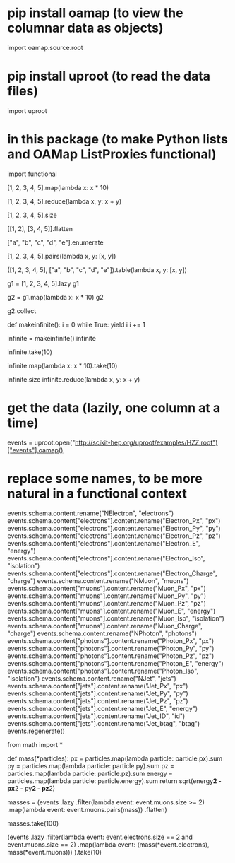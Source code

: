 

# pip install oamap (to view the columnar data as objects)
import oamap.source.root

# pip install uproot (to read the data files)
import uproot

# in this package (to make Python lists and OAMap ListProxies functional)
import functional

[1, 2, 3, 4, 5].map(lambda x: x * 10)

[1, 2, 3, 4, 5].reduce(lambda x, y: x + y)

[1, 2, 3, 4, 5].size

[[1, 2], [3, 4, 5]].flatten

["a", "b", "c", "d", "e"].enumerate

[1, 2, 3, 4, 5].pairs(lambda x, y: [x, y])

([1, 2, 3, 4, 5], ["a", "b", "c", "d", "e"]).table(lambda x, y: [x, y])

g1 = [1, 2, 3, 4, 5].lazy
g1

g2 = g1.map(lambda x: x * 10)
g2

g2.collect

def makeinfinite():
    i = 0
    while True:
        yield i
        i += 1

infinite = makeinfinite()
infinite

infinite.take(10)

infinite.map(lambda x: x * 10).take(10)

infinite.size
infinite.reduce(lambda x, y: x + y)

# get the data (lazily, one column at a time)
events = uproot.open("http://scikit-hep.org/uproot/examples/HZZ.root")["events"].oamap()

# replace some names, to be more natural in a functional context
events.schema.content.rename("NElectron", "electrons")
events.schema.content["electrons"].content.rename("Electron_Px", "px")
events.schema.content["electrons"].content.rename("Electron_Py", "py")
events.schema.content["electrons"].content.rename("Electron_Pz", "pz")
events.schema.content["electrons"].content.rename("Electron_E", "energy")
events.schema.content["electrons"].content.rename("Electron_Iso", "isolation")
events.schema.content["electrons"].content.rename("Electron_Charge", "charge")
events.schema.content.rename("NMuon", "muons")
events.schema.content["muons"].content.rename("Muon_Px", "px")
events.schema.content["muons"].content.rename("Muon_Py", "py")
events.schema.content["muons"].content.rename("Muon_Pz", "pz")
events.schema.content["muons"].content.rename("Muon_E", "energy")
events.schema.content["muons"].content.rename("Muon_Iso", "isolation")
events.schema.content["muons"].content.rename("Muon_Charge", "charge")
events.schema.content.rename("NPhoton", "photons")
events.schema.content["photons"].content.rename("Photon_Px", "px")
events.schema.content["photons"].content.rename("Photon_Py", "py")
events.schema.content["photons"].content.rename("Photon_Pz", "pz")
events.schema.content["photons"].content.rename("Photon_E", "energy")
events.schema.content["photons"].content.rename("Photon_Iso", "isolation")
events.schema.content.rename("NJet", "jets")
events.schema.content["jets"].content.rename("Jet_Px", "px")
events.schema.content["jets"].content.rename("Jet_Py", "py")
events.schema.content["jets"].content.rename("Jet_Pz", "pz")
events.schema.content["jets"].content.rename("Jet_E", "energy")
events.schema.content["jets"].content.rename("Jet_ID", "id")
events.schema.content["jets"].content.rename("Jet_btag", "btag")
events.regenerate()

from math import *

def mass(*particles):
    px = particles.map(lambda particle: particle.px).sum
    py = particles.map(lambda particle: particle.py).sum
    pz = particles.map(lambda particle: particle.pz).sum
    energy = particles.map(lambda particle: particle.energy).sum
    return sqrt(energy**2 - px**2 - py**2 - pz**2)

masses = (events
          .lazy
          .filter(lambda event: event.muons.size >= 2)
          .map(lambda event: event.muons.pairs(mass))
          .flatten)

masses.take(100)

(events
 .lazy
 .filter(lambda event: event.electrons.size == 2 and event.muons.size == 2)
 .map(lambda event: (mass(*event.electrons), mass(*event.muons)))
 ).take(10)

